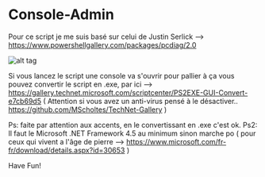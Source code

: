 # Console-Admin

Pour ce script je me suis basé sur celui de Justin Serlick --> https://www.powershellgallery.com/packages/pcdiag/2.0

![alt tag](https://i.imgur.com/dIJ4KMP.png)

Si vous lancez le script une console va s'ouvrir pour pallier à ça vous pouvez convertir le script en .exe, par ici --> https://gallery.technet.microsoft.com/scriptcenter/PS2EXE-GUI-Convert-e7cb69d5 ( Attention si vous avez un anti-virus pensé à le désactiver.. https://github.com/MScholtes/TechNet-Gallery )

Ps: faite par attention aux accents, en le convertissant en .exe c'est ok. 
Ps2: Il faut le Microsoft .NET Framework 4.5 au minimum sinon marche po ( pour ceux qui vivent a l'âge de pierre --> https://www.microsoft.com/fr-fr/download/details.aspx?id=30653 )


Have Fun!
